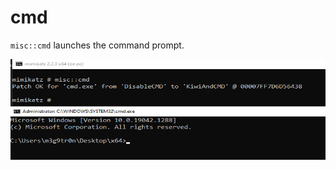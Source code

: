 # cmd

`misc::cmd` launches the command prompt.

![Launch cmd.exe](<../../../.gitbook/assets/1 (1).PNG>)
